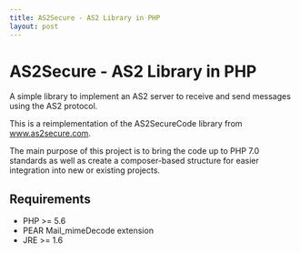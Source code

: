 ```yaml
---
title: AS2Secure - AS2 Library in PHP
layout: post
---
```


# AS2Secure - AS2 Library in PHP

A simple library to implement an AS2 server to receive and send messages using the AS2 protocol.

This is a reimplementation of the AS2SecureCode library from www.as2secure.com.

The main purpose of this project is to bring the code up to PHP 7.0 standards as well as create a composer-based
structure for easier integration into new or existing projects.

## Requirements

* PHP >= 5.6
* PEAR Mail_mimeDecode extension
* JRE >= 1.6
